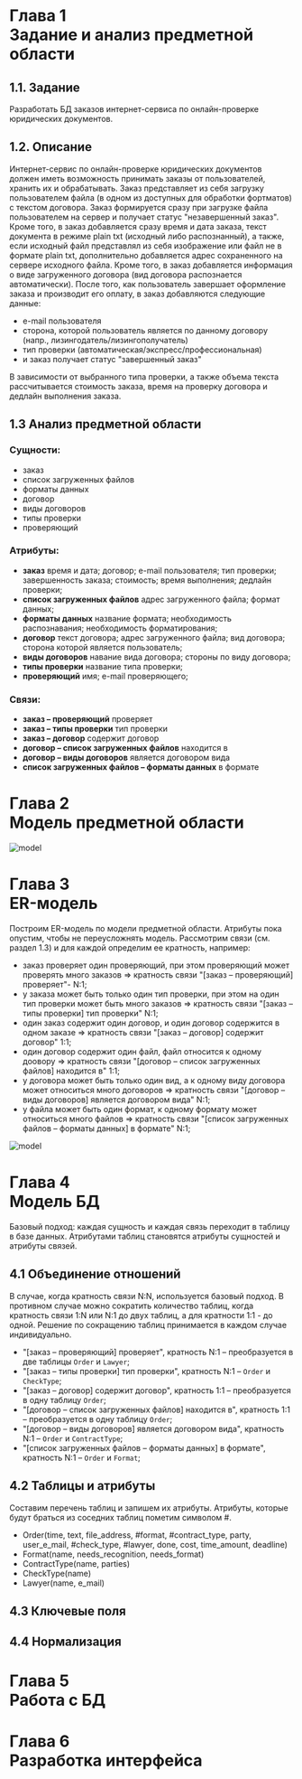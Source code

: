 # Глава 1<br/>Задание и анализ предметной области

## 1.1. Задание
Разработать БД заказов интернет-сервиса по онлайн-проверке юридических документов.

## 1.2. Описание
Интернет-сервис по онлайн-проверке юридических документов должен иметь возможность принимать заказы от пользователей, хранить их и обрабатывать. Заказ представляет из себя загрузку пользователем файла (в одном из доступных для обработки фортматов) с текстом договора. Заказ формируется сразу при загрузке файла пользователем на сервер и получает статус "незавершенный заказ". Кроме того, в заказ добавляется сразу время и дата заказа, текст документа в режиме plain txt (исходный либо распознанный), а также, если исходный файл представлял из себя изображение или файл не в формате plain txt, дополнительно добавляется адрес сохраненного на сервере исходного файла. Кроме того, в заказ добавляется информация о виде загруженного договора (вид договора распознается автоматически).
После того, как пользователь завершает оформление заказа и производит его оплату, в заказ добавляются следующие данные:

* e-mail пользователя
* сторона, которой пользователь является по данному договору (напр., лизингодатель/лизингополучатель)
* тип проверки (автоматическая/экспресс/профессиональная)
* и заказ получает статус "завершенный заказ"

В зависимости от выбранного типа проверки, а также объема текста рассчитывается стоимость заказа, время на проверку договора и дедлайн выполнения заказа.

## 1.3 Анализ предметной области

### Сущности:
* заказ
* список загруженных файлов
* форматы данных
* договор
* виды договоров
* типы проверки
* проверяющий

### Атрибуты:
* **заказ** время и дата; договор; e-mail пользователя; тип проверки; завершенность заказа; стоимость; время выполнения; дедлайн проверки;
* **список загруженных файлов** адрес загруженного файла; формат данных;
* **форматы данных** название формата; необходимость распознавания; необходимость форматирования;
* **договор** текст договора; адрес загруженного файла; вид договора; сторона которой является пользователь;
* **виды договоров** навание вида договора; стороны по виду договора;
* **типы проверки** название типа проверки;
* **проверяющий** имя; e-mail проверяющего;

### Связи:
* **заказ – проверяющий** проверяет
* **заказ – типы проверки** тип проверки
* **заказ – договор** содержит договор
* **договор – список загруженных файлов** находится в
* **договор – виды договоров** является договором вида
* **список загруженных файлов – форматы данных** в формате

# Глава 2<br/>Модель предметной области

![model](https://raw.githubusercontent.com/gree-gorey/db/master/static/img/model.png "model")

# Глава 3<br/>ER-модель

Построим ER-модель по модели предметной области. Атрибуты пока опустим, чтобы не переусложнять модель. Рассмотрим связи (см. раздел 1.3) и для каждой определим ее кратность, например:

* заказ проверяет один проверяющий, при этом проверяющий может проверять много заказов => кратность связи "[заказ – проверяющий] проверяет"- N:1;
* у заказа может быть только один тип проверки, при этом на один тип проверки может быть много заказов => кратность связи "[заказ – типы проверки] тип проверки" N:1;
* один заказ содержит один договор, и один договор содержится в одном заказе => кратность связи "[заказ – договор] содержит договор" 1:1;
* один договор содержит один файл, файл относится к одному доовору => кратность связи "[договор – список загруженных файлов] находится в" 1:1;
* у договора может быть только один вид, а к одному виду договора может относиться много договоров => кратность связи "[договор – виды договоров] является договором вида" N:1;
* у файла может быть один формат, к одному формату может относиться много файлов => кратность связи "[список загруженных файлов – форматы данных] в формате" N:1;

![model](https://raw.githubusercontent.com/gree-gorey/db/master/static/img/er_model.png "model")


# Глава 4<br/>Модель БД

Базовый подход: каждая сущность и каждая связь переходит в таблицу в базе данных. Атрибутами таблиц становятся атрибуты сущностей и атрибуты связей.

## 4.1 Объединение отношений

В случае, когда кратность связи N:N, используется базовый подход. В противном случае можно сократить количество таблиц, когда кратность связи 1:N или N:1 до двух таблиц, а для кратности 1:1 - до одной. Решение по сокращению таблиц принимается в каждом случае индивидуально.

* "[заказ – проверяющий] проверяет", кратность N:1 – преобразуется в две таблицы `Order` и `Lawyer`;
* "[заказ – типы проверки] тип проверки", кратность N:1 – `Order` и `CheckType`;
* "[заказ – договор] содержит договор", кратность 1:1 – преобразуется в одну таблицу `Order`;
* "[договор – список загруженных файлов] находится в", кратность 1:1 – преобразуется в одну таблицу `Order`;
* "[договор – виды договоров] является договором вида", кратность N:1 – `Order` и `ContractType`;
* "[список загруженных файлов – форматы данных] в формате", кратность N:1 – `Order` и `Format`;


## 4.2 Таблицы и атрибуты

Составим перечень таблиц и запишем их атрибуты. Атрибуты, которые будут браться из соседних таблиц пометим символом #.

* Order(time, text, file_address, #format, #contract_type, party, user_e_mail, #check_type, #lawyer, done, cost, time_amount, deadline)
* Format(name, needs_recognition, needs_format)
* ContractType(name, parties)
* CheckType(name)
* Lawyer(name, e_mail)

## 4.3 Ключевые поля


## 4.4 Нормализация


# Глава 5<br/>Работа с БД


# Глава 6<br/>Разработка интерфейса